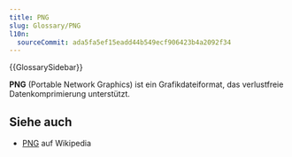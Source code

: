 ```yaml
---
title: PNG
slug: Glossary/PNG
l10n:
  sourceCommit: ada5fa5ef15eadd44b549ecf906423b4a2092f34
---
```


{{GlossarySidebar}}

**PNG** (Portable Network Graphics) ist ein Grafikdateiformat, das verlustfreie Datenkomprimierung unterstützt.

## Siehe auch

- [PNG](https://en.wikipedia.org/wiki/Portable_Network_Graphics) auf Wikipedia
